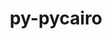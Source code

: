 ---
title: "py-pycairo"
layout: cache
categories: [package, develop]
meta: {"versions": ["1.24.0"], "compilers": ["gcc@=11.4.0"], "oss": ["ubuntu22.04"], "platforms": ["linux"], "targets": ["x86_64_v3"], "stacks": ["e4s", "root"], "num_specs": 7, "num_specs_by_stack": {"root": 7, "e4s": 7}}
spec_details: [{"hash": "4ib7w5fnzzdbkzj3xkqk2wxmfq5nwy53", "compiler": "gcc@=11.4.0", "versions": ["1.24.0"], "os": "ubuntu22.04", "platform": "linux", "target": "x86_64_v3", "variants": ["build_system=python_pip"], "stacks": ["root", "e4s"], "size": "-", "tarball": "https://binaries.spack.io/develop/build_cache/linux-ubuntu22.04-x86_64_v3/gcc-11.4.0/py-pycairo-1.24.0/linux-ubuntu22.04-x86_64_v3-gcc-11.4.0-py-pycairo-1.24.0-4ib7w5fnzzdbkzj3xkqk2wxmfq5nwy53.spack"}, {"hash": "5mkp5bkofyu3s2mcyzyfeiexjnrgvnh2", "compiler": "gcc@=11.4.0", "versions": ["1.24.0"], "os": "ubuntu22.04", "platform": "linux", "target": "x86_64_v3", "variants": ["build_system=python_pip"], "stacks": ["root", "e4s"], "size": "-", "tarball": "https://binaries.spack.io/develop/build_cache/linux-ubuntu22.04-x86_64_v3/gcc-11.4.0/py-pycairo-1.24.0/linux-ubuntu22.04-x86_64_v3-gcc-11.4.0-py-pycairo-1.24.0-5mkp5bkofyu3s2mcyzyfeiexjnrgvnh2.spack"}, {"hash": "3uzwxf5opz4gtb7phk4c6zvmz7mk6emr", "compiler": "gcc@=11.4.0", "versions": ["1.24.0"], "os": "ubuntu22.04", "platform": "linux", "target": "x86_64_v3", "variants": ["build_system=python_pip"], "stacks": ["root", "e4s"], "size": "-", "tarball": "https://binaries.spack.io/develop/build_cache/linux-ubuntu22.04-x86_64_v3/gcc-11.4.0/py-pycairo-1.24.0/linux-ubuntu22.04-x86_64_v3-gcc-11.4.0-py-pycairo-1.24.0-3uzwxf5opz4gtb7phk4c6zvmz7mk6emr.spack"}, {"hash": "u5uwcengttl7x5noui6avp4gusl6svh2", "compiler": "gcc@=11.4.0", "versions": ["1.24.0"], "os": "ubuntu22.04", "platform": "linux", "target": "x86_64_v3", "variants": ["build_system=python_pip"], "stacks": ["root", "e4s"], "size": "-", "tarball": "https://binaries.spack.io/develop/build_cache/linux-ubuntu22.04-x86_64_v3/gcc-11.4.0/py-pycairo-1.24.0/linux-ubuntu22.04-x86_64_v3-gcc-11.4.0-py-pycairo-1.24.0-u5uwcengttl7x5noui6avp4gusl6svh2.spack"}, {"hash": "5azas2o5dktuuupwt2i7ysdsc6nninav", "compiler": "gcc@=11.4.0", "versions": ["1.24.0"], "os": "ubuntu22.04", "platform": "linux", "target": "x86_64_v3", "variants": ["build_system=python_pip"], "stacks": ["root", "e4s"], "size": "-", "tarball": "https://binaries.spack.io/develop/build_cache/linux-ubuntu22.04-x86_64_v3/gcc-11.4.0/py-pycairo-1.24.0/linux-ubuntu22.04-x86_64_v3-gcc-11.4.0-py-pycairo-1.24.0-5azas2o5dktuuupwt2i7ysdsc6nninav.spack"}, {"hash": "rieahnc76ymbtck2jetp4saeqhlwdpr3", "compiler": "gcc@=11.4.0", "versions": ["1.24.0"], "os": "ubuntu22.04", "platform": "linux", "target": "x86_64_v3", "variants": ["build_system=python_pip"], "stacks": ["root", "e4s"], "size": "-", "tarball": "https://binaries.spack.io/develop/build_cache/linux-ubuntu22.04-x86_64_v3/gcc-11.4.0/py-pycairo-1.24.0/linux-ubuntu22.04-x86_64_v3-gcc-11.4.0-py-pycairo-1.24.0-rieahnc76ymbtck2jetp4saeqhlwdpr3.spack"}, {"hash": "u6qlfybgsvivsds2b5lycz4mjr6clt4c", "compiler": "gcc@=11.4.0", "versions": ["1.24.0"], "os": "ubuntu22.04", "platform": "linux", "target": "x86_64_v3", "variants": ["build_system=python_pip"], "stacks": ["root", "e4s"], "size": "-", "tarball": "https://binaries.spack.io/develop/build_cache/linux-ubuntu22.04-x86_64_v3/gcc-11.4.0/py-pycairo-1.24.0/linux-ubuntu22.04-x86_64_v3-gcc-11.4.0-py-pycairo-1.24.0-u6qlfybgsvivsds2b5lycz4mjr6clt4c.spack"}]
---